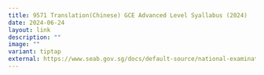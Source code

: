 ```yaml
---
title: 9571 Translation(Chinese) GCE Advanced Level Syallabus (2024)
date: 2024-06-24
layout: link
description: ""
image: ""
variant: tiptap
external: https://www.seab.gov.sg/docs/default-source/national-examinations/syllabus/alevel/2024syllabus/9571_y24_sy.pdf
---
```

